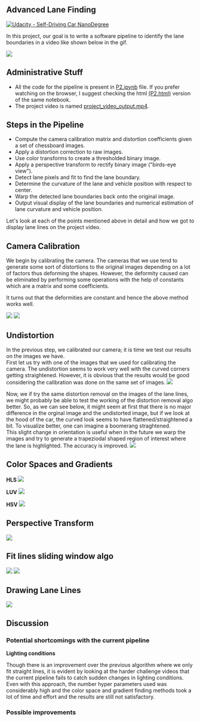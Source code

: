 ## Advanced Lane Finding
[![Udacity - Self-Driving Car NanoDegree](https://s3.amazonaws.com/udacity-sdc/github/shield-carnd.svg)](http://www.udacity.com/drive)

In this project, our goal is to write a software pipeline to identify the lane boundaries in a video like shown below in the gif.

![](project_video_lane.gif)

## Administrative Stuff
- All the code for the pipeline is present in [P2.ipynb](P2.ipynb) file. If you prefer watching on the browser, I suggest checking the html [(P2.html)](P2.html) version of the same notebook.
- The project video is named [project_video_output.mp4](https://youtu.be/izcRpUbAXnk).


Steps in the Pipeline
---

- Compute the camera calibration matrix and distortion coefficients given a set of chessboard images.
- Apply a distortion correction to raw images.
- Use color transforms to create a thresholded binary image.
- Apply a perspective transform to rectify binary image ("birds-eye view").
- Detect lane pixels and fit to find the lane boundary.
- Determine the curvature of the lane and vehicle position with respect to center.
- Warp the detected lane boundaries back onto the original image.
- Output visual display of the lane boundaries and numerical estimation of lane curvature and vehicle position.

Let's look at each of the points mentioned above in detail and how we got to display lane lines on the project video.

## Camera Calibration

We begin by calibrating the camera. The cameras that we use tend to generate some sort of distortions to the original images depending on a lot of factors thus deforming the shapes. However, the deformity caused can be eliminated by performing some operations with the help of constants which are a matrix and some coefficients.

It turns out that the deformities are constant and hence the above method works well.

![](rubric_images/calibration2.jpg)
![](rubric_images/calibration3.jpg)

## Undistortion

In the previous step, we calibrated our camera; it is time we test our results on the images we have. <br>
First let us try with one of the images that we used for calibrating the camera. The undistortion seems to work very well with the curved corners getting straightened. However, it is obvious that the results would be good considering the calibration was done on the same set of images.
![](rubric_images/distorted_undistorted_train.png)

Now, we if try the same distortion removal on the images of the lane lines, we might probably be able to test the working of the distortion removal algo better. So, as we can see below, it might seem at first that there is no major difference in the orginal image and the undistorted image, but if we look at the hood of the car, the curved look seems to have flattened/straightened a bit. To visualize better, one can imagine a boomerang straghtened. <br>
This slight change in orientation is useful when in the future we warp the images and try to generate a trapeziodal shaped region of interest where the lane is highlighted. The accuracy is improved.
![](rubric_images/distorted_undistorted_valid.png)

## Color Spaces and Gradients

**HLS**
![](rubric_images/HLS.png)

**LUV**
![](rubric_images/LUV.png)

**HSV**
![](rubric_images/HSV.png)

## Perspective Transform
![](rubric_images/perspective_transform.png)

## Fit lines sliding window algo
![](rubric_images/plot_line_window1.png)
![](rubric_images/plot_line_window2.png)

## Drawing Lane Lines
![](rubric_images/lane_drawn_roc_offset_straight_lines2.jpg)

## Discussion
### Potential shortcomings with the current pipeline
__Lighting conditions__ <br>

Though there is an improvement over the previous algorithm where we only fit straight lines, it is evident by looking at the harder challenge videos that the current pipeline fails to catch sudden changes in lighting conditions. 
Even with this approach, the number hyper parameters used was considerably high and the color space and gradient finding methods took a lot of time and effort and the results are still not satisfactory.

### Possible improvements

